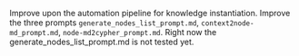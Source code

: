 Improve upon the automation pipeline for knowledge instantiation.
Improve the three prompts `generate_nodes_list_prompt.md`, `context2node-md_prompt.md`, `node-md2cypher_prompt.md`. Right now the generate_nodes_list_prompt.md is not tested yet.